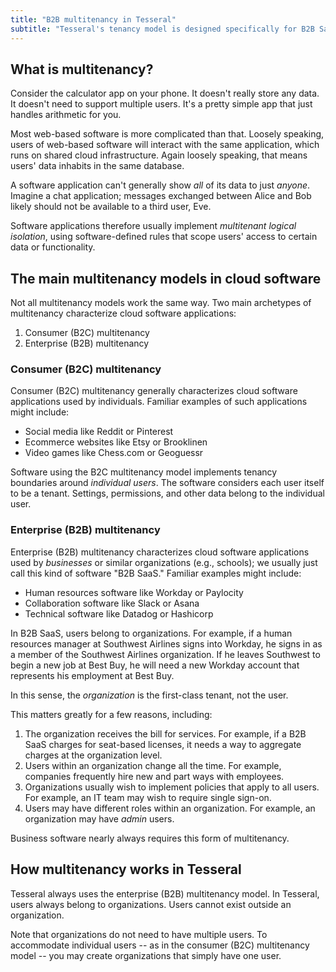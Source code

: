```yaml
---
title: "B2B multitenancy in Tesseral"
subtitle: "Tesseral's tenancy model is designed specifically for B2B SaaS"
---
```


## What is multitenancy?

Consider the calculator app on your phone. It doesn't really store any data. It doesn't need to support multiple users. It's a pretty simple app that just handles arithmetic for you. 

Most web-based software is more complicated than that. Loosely speaking, users of web-based software will interact with the same application, which runs on shared cloud infrastructure. Again loosely speaking, that means users' data inhabits in the same database. 

A software application can't generally show *all* of its data to just *anyone*. Imagine a chat application; messages exchanged between Alice and Bob likely should not be available to a third user, Eve.

Software applications therefore usually implement *multitenant logical isolation*, using software-defined rules that scope users' access to certain data or functionality. 


## The main multitenancy models in cloud software

Not all multitenancy models work the same way. Two main archetypes of multitenancy characterize cloud software applications:

1. Consumer (B2C) multitenancy
2. Enterprise (B2B) multitenancy

### Consumer (B2C) multitenancy

Consumer (B2C) multitenancy generally characterizes cloud software applications used by individuals. Familiar examples of such applications might include:
* Social media like Reddit or Pinterest
* Ecommerce websites like Etsy or Brooklinen
* Video games like Chess.com or Geoguessr

Software using the B2C multitenancy model implements tenancy boundaries around *individual users*. The software considers each user itself to be a tenant. Settings, permissions, and other data belong to the individual user. 


### Enterprise (B2B) multitenancy

Enterprise (B2B) multitenancy characterizes cloud software applications used by *businesses* or similar organizations (e.g., schools); we usually just call this kind of software "B2B SaaS." Familiar examples might include:
* Human resources software like Workday or Paylocity
* Collaboration software like Slack or Asana
* Technical software like Datadog or Hashicorp

In B2B SaaS, users belong to organizations. For example, if a human resources manager at Southwest Airlines signs into Workday, he signs in as a member of the Southwest Airlines organization. If he leaves Southwest to begin a new job at Best Buy, he will need a new Workday account that represents his employment at Best Buy. 

In this sense, the *organization* is the first-class tenant, not the user.

This matters greatly for a few reasons, including:
1. The organization receives the bill for services. For example, if a B2B SaaS charges for seat-based licenses, it needs a way to aggregate charges at the organization level. 
2. Users within an organization change all the time. For example, companies frequently hire new and part ways with employees.
3. Organizations usually wish to implement policies that apply to all users. For example, an IT team may wish to require single sign-on. 
4. Users may have different roles within an organization. For example, an organization may have *admin* users.

Business software nearly always requires this form of multitenancy.

## How multitenancy works in Tesseral

Tesseral always uses the enterprise (B2B) multitenancy model. In Tesseral, users always belong to organizations. Users cannot exist outside an organization.

Note that organizations do not need to have multiple users. To accommodate individual users -- as in the consumer (B2C) multitenancy model -- you may create organizations that simply have one user.

